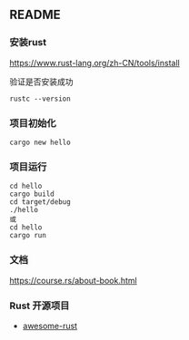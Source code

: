 ## README

### 安装rust

https://www.rust-lang.org/zh-CN/tools/install

验证是否安装成功

```shell
rustc --version
```

### 项目初始化

```shell
cargo new hello
```

### 项目运行

```shell
cd hello
cargo build
cd target/debug
./hello
或
cd hello
cargo run
```

### 文档

https://course.rs/about-book.html

### Rust 开源项目

- [awesome-rust](https://github.com/rust-unofficial/awesome-rust)
